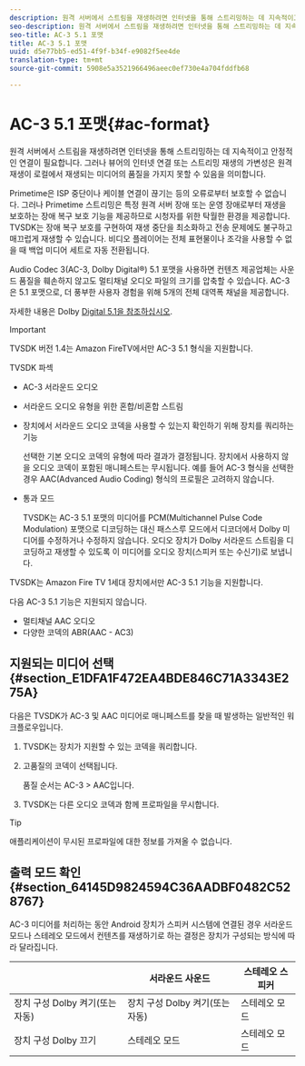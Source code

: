 ```yaml
---
description: 원격 서버에서 스트림을 재생하려면 인터넷을 통해 스트리밍하는 데 지속적이고 안정적인 연결이 필요합니다. 그러나 뷰어의 인터넷 연결 또는 스트리밍 재생의 가변성은 원격 재생이 로컬에서 재생되는 미디어의 품질을 가지지 못할 수 있음을 의미합니다.
seo-description: 원격 서버에서 스트림을 재생하려면 인터넷을 통해 스트리밍하는 데 지속적이고 안정적인 연결이 필요합니다. 그러나 뷰어의 인터넷 연결 또는 스트리밍 재생의 가변성은 원격 재생이 로컬에서 재생되는 미디어의 품질을 가지지 못할 수 있음을 의미합니다.
seo-title: AC-3 5.1 포맷
title: AC-3 5.1 포맷
uuid: d5e77bb5-ed51-4f9f-b34f-e9082f5ee4de
translation-type: tm+mt
source-git-commit: 5908e5a3521966496aeec0ef730e4a704fddfb68

---
```



# AC-3 5.1 포맷{#ac-format}

원격 서버에서 스트림을 재생하려면 인터넷을 통해 스트리밍하는 데 지속적이고 안정적인 연결이 필요합니다. 그러나 뷰어의 인터넷 연결 또는 스트리밍 재생의 가변성은 원격 재생이 로컬에서 재생되는 미디어의 품질을 가지지 못할 수 있음을 의미합니다.

Primetime은 ISP 중단이나 케이블 연결이 끊기는 등의 오류로부터 보호할 수 없습니다. 그러나 Primetime 스트리밍은 특정 원격 서버 장애 또는 운영 장애로부터 재생을 보호하는 장애 복구 보호 기능을 제공하므로 시청자를 위한 탁월한 환경을 제공합니다. TVSDK는 장애 복구 보호를 구현하여 재생 중단을 최소화하고 전송 문제에도 불구하고 매끄럽게 재생할 수 있습니다. 비디오 플레이어는 전체 표현물이나 조각을 사용할 수 없을 때 백업 미디어 세트로 자동 전환됩니다.

Audio Codec 3(AC-3, Dolby Digital®) 5.1 포맷을 사용하면 컨텐츠 제공업체는 사운드 품질을 훼손하지 않고도 멀티채널 오디오 파일의 크기를 압축할 수 있습니다. AC-3은 5.1 포맷으로, 더 풍부한 사용자 경험을 위해 5개의 전체 대역폭 채널을 제공합니다.

자세한 내용은 Dolby [Digital 5.1을 참조하십시오](https://www.dolby.com/us/en/technologies/dolby-digital.html).

>[!IMPORTANT]
>
>TVSDK 버전 1.4는 Amazon FireTV에서만 AC-3 5.1 형식을 지원합니다.

TVSDK 파섹

* AC-3 서라운드 오디오
* 서라운드 오디오 유형을 위한 혼합/비혼합 스트림
* 장치에서 서라운드 오디오 코덱을 사용할 수 있는지 확인하기 위해 장치를 쿼리하는 기능

   선택한 기본 오디오 코덱의 유형에 따라 결과가 결정됩니다. 장치에서 사용하지 않을 오디오 코덱이 포함된 매니페스트는 무시됩니다. 예를 들어 AC-3 형식을 선택한 경우 AAC(Advanced Audio Coding) 형식의 프로필은 고려하지 않습니다.
* 통과 모드

   TVSDK는 AC-3 5.1 포맷의 미디어를 PCM(Multichannel Pulse Code Modulation) 포맷으로 디코딩하는 대신 패스스루 모드에서 디코더에서 Dolby 미디어를 수정하거나 수정하지 않습니다. 오디오 장치가 Dolby 서라운드 스트림을 디코딩하고 재생할 수 있도록 이 미디어를 오디오 장치(스피커 또는 수신기)로 보냅니다.

TVSDK는 Amazon Fire TV 1세대 장치에서만 AC-3 5.1 기능을 지원합니다.

다음 AC-3 5.1 기능은 지원되지 않습니다.

* 멀티채널 AAC 오디오
* 다양한 코덱의 ABR(AAC - AC3)

## 지원되는 미디어 선택 {#section_E1DFA1F472EA4BDE846C71A3343E275A}

다음은 TVSDK가 AC-3 및 AAC 미디어로 매니페스트를 찾을 때 발생하는 일반적인 워크플로우입니다.

1. TVSDK는 장치가 지원할 수 있는 코덱을 쿼리합니다.
1. 고품질의 코덱이 선택됩니다.

   품질 순서는 AC-3 > AAC입니다.
1. TVSDK는 다른 오디오 코덱과 함께 프로파일을 무시합니다.

>[!TIP]
>
>애플리케이션이 무시된 프로파일에 대한 정보를 가져올 수 없습니다.

## 출력 모드 확인 {#section_64145D9824594C36AADBF0482C528767}

AC-3 미디어를 처리하는 동안 Android 장치가 스피커 시스템에 연결된 경우 서라운드 모드나 스테레오 모드에서 컨텐츠를 재생하기로 하는 결정은 장치가 구성되는 방식에 따라 달라집니다.

|  | 서라운드 사운드 | 스테레오 스피커 |
|---|---|---|
| 장치 구성 Dolby 켜기(또는 자동) | 장치 구성 Dolby 켜기(또는 자동) | 스테레오 모드 |
| 장치 구성 Dolby 끄기 | 스테레오 모드 | 스테레오 모드 |

